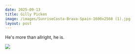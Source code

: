 ```yaml
---
date: 2025-09-13
title: Gilly Picken
image: /images/SunriseCosta-Brava-Spain-1600x2560 (1).jpg
layout: post
---
```

He's more than allright, he is.

![](/images/CatalanMerchantGarden.png)